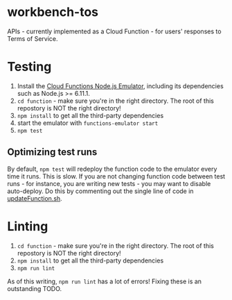 # workbench-tos
APIs - currently implemented as a Cloud Function - for users' responses to Terms of Service.

# Testing
1. Install the [Cloud Functions Node.js Emulator](https://cloud.google.com/functions/docs/emulator), including its dependencies such as Node.js >= 6.11.1.
2. `cd function` - make sure you're in the right directory. The root of this repostory is NOT the right directory!
3. `npm install` to get all the third-party dependencies
4. start the emulator with `functions-emulator start`
5. `npm test`

## Optimizing test runs
By default, `npm test` will redeploy the function code to the emulator every time it runs. This is slow. If you are not changing function code between test runs - for instance, you are writing new tests - you may want to disable auto-deploy. Do this by commenting out the single line of code in [updateFunction.sh](function/test/updateFunction.sh).



# Linting
1. `cd function` - make sure you're in the right directory. The root of this repostory is NOT the right directory!
2. `npm install` to get all the third-party dependencies
3. `npm run lint`

As of this writing, `npm run lint` has a lot of errors! Fixing these is an outstanding TODO.
